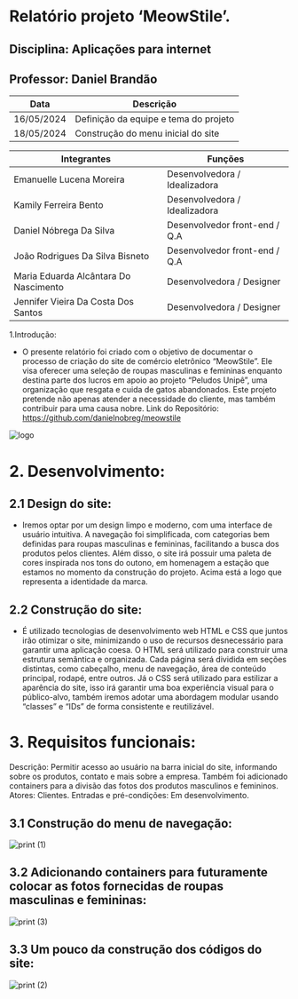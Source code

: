 # Relatório projeto ‘MeowStile’.
## Disciplina: Aplicações para internet
## Professor: Daniel Brandão

| Data | Descrição |
| -------- | -------- | 
| 16/05/2024    | Definição da equipe e tema do projeto     |
| 18/05/2024    | Construção do menu inicial do site     |


| Integrantes | Funções |
| -------- | -------- |
| Emanuelle Lucena Moreira    | Desenvolvedora / Idealizadora     |
| Kamily Ferreira Bento    | Desenvolvedora / Idealizadora     |
| Daniel Nóbrega Da Silva    | Desenvolvedor front-end / Q.A     |
| João Rodrigues Da Silva Bisneto    | Desenvolvedor front-end / Q.A     |
| Maria Eduarda Alcântara Do Nascimento    | Desenvolvedora / Designer     |
| Jennifer Vieira Da Costa Dos Santos    | Desenvolvedora / Designer     |


1.Introdução:
- O presente relatório foi criado com o objetivo de documentar o processo de criação do site de comércio eletrônico “MeowStile”. Ele visa oferecer uma seleção de roupas masculinas e femininas enquanto destina parte dos lucros em apoio ao projeto “Peludos Unipê”, uma organização que resgata e cuida de gatos abandonados. Este projeto pretende não apenas atender a necessidade do cliente, mas também contribuir para uma causa nobre.
Link do Repositório: https://github.com/danielnobreg/meowstile

![logo](https://github.com/danielnobreg/meowstile/assets/88361738/6754e29b-fa77-4a29-bb10-14d6b718d9ed)


# 2. Desenvolvimento:
## 2.1 Design do site: 
- Iremos optar por um design limpo e moderno, com uma interface de usuário intuitiva. A navegação foi simplificada, com categorias bem definidas para roupas masculinas e femininas, facilitando a busca dos produtos pelos clientes. Além disso, o site irá possuir uma paleta de cores inspirada nos tons do outono, em homenagem a estação que estamos no momento da construção do projeto. Acima está a logo que representa a identidade da marca.
## 2.2 Construção do site: 
- É utilizado tecnologias de desenvolvimento web HTML e CSS que juntos irão otimizar o site, minimizando o uso de recursos desnecessário para garantir uma aplicação coesa. O HTML será utilizado para construir uma estrutura semântica e organizada. Cada página será dividida em seções distintas, como cabeçalho, menu de navegação, área de conteúdo principal, rodapé, entre outros. Já o CSS será utilizado para estilizar a aparência do site, isso irá garantir uma boa experiência visual para o público-alvo, também iremos adotar uma abordagem modular usando “classes” e “IDs” de forma consistente e reutilizável. 

# 3. Requisitos funcionais:
Descrição: Permitir acesso ao usuário na barra inicial do site, informando sobre os produtos, contato e mais sobre a empresa. Também foi adicionado containers para a divisão das fotos dos produtos masculinos e femininos.
Atores: Clientes.
Entradas e pré-condições: Em desenvolvimento.

## 3.1 Construção do menu de navegação:

![print (1)](https://github.com/danielnobreg/meowstile/assets/88361738/fcf796cf-f309-4296-8dd5-835fb1532f50)

 
## 3.2 Adicionando containers para futuramente colocar as fotos fornecidas de roupas masculinas e femininas:

![print (3)](https://github.com/danielnobreg/meowstile/assets/88361738/7ba5a82c-1774-45aa-9865-35c899953bdf)


## 3.3 Um pouco da construção dos códigos do site:

![print (2)](https://github.com/danielnobreg/meowstile/assets/88361738/4ea2a999-553b-4107-837b-177cfe271d91)
